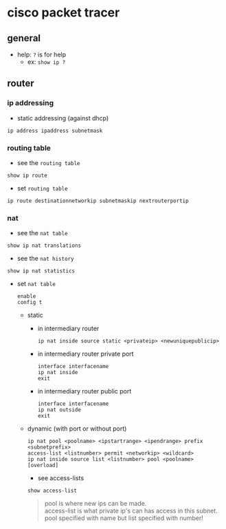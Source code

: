 # cisco packet tracer

## general

- help: `?` is for help
  - ex: `show ip ?`

## router

### ip addressing

- static addressing (against dhcp)

```shell
ip address ipaddress subnetmask
```

### routing table

- see the `routing table`

```shell
show ip route
```

- set `routing table`

```shell
ip route destinationnetworkip subnetmaskip nextrouterportip
```

### nat

- see the `nat table`

```shell
show ip nat translations
```

- see the `nat history`

```shell
show ip nat statistics
```

- set `nat table`

  ```shell
  enable
  config t
  ```
  
  - static
    - in intermediary router

        ```shell
        ip nat inside source static <privateip> <newuniquepublicip>
        ```

    - in intermediary router private port

        ```shell
        interface interfacename
        ip nat inside
        exit
        ```

    - in intermediary router public port

        ```shell
        interface interfacename
        ip nat outside
        exit
        ```

  - dynamic (with port or without port)

    ```shell
    ip nat pool <poolname> <ipstartrange> <ipendrange> prefix <subnetprefix> 
    access-list <listnumber> permit <networkip> <wildcard>
    ip nat inside source list <listnumber> pool <poolname> [overload]
    ```

    - see access-lists

    ```shell
    show access-list
    ```

    > pool is where new ips can be made. \
    > access-list is what private ip's can has access in this subnet. \
    > pool specified with name but list specified with number!
